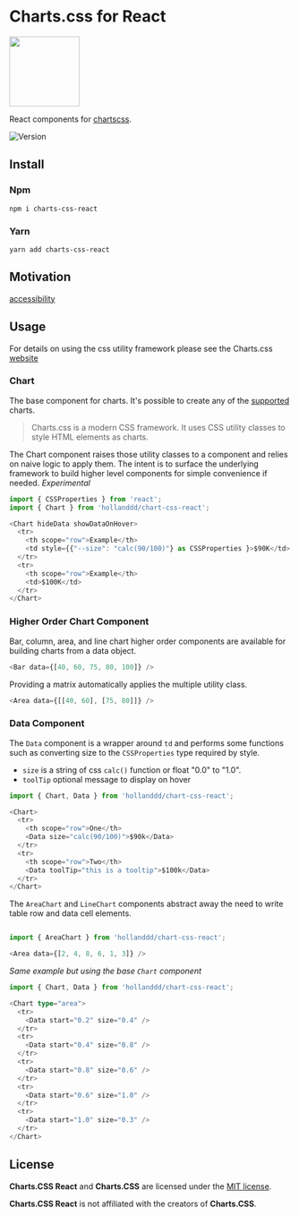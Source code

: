# Charts.css for React

<img src="https://charts-css-react.github.io/docs/assets/image/logo-animation.svg" width="125"/>

React components for [chartscss](https://chartscss.org).

![Version](https://badgen.net/npm/v/charts-css-react)

## Install

### Npm

`npm i charts-css-react`

### Yarn

`yarn add charts-css-react`

## Motivation

[accessibility](https://github.com/ChartsCSS/charts.css/issues/13)

## Usage

For details on using the css utility framework please see the Charts.css
[website](https://chartscss.org/docs/usage/)

### Chart

The base component for charts. It's possible to create any of the
[supported](https://chartscss.org/development/roadmap/) charts.

> Charts.css is a modern CSS framework. It uses CSS utility classes to style
> HTML elements as charts.

The Chart component raises those utility classes to a component and relies on
naive logic to apply them. The intent is to surface the underlying framework to 
build higher level components for simple convenience if needed. _Experimental_

```typescript
import { CSSProperties } from 'react';
import { Chart } from 'hollanddd/chart-css-react';

<Chart hideData showDataOnHover>
  <tr>
    <th scope="row">Example</th>
    <td style={{"--size": "calc(90/100)"} as CSSProperties }>$90K</td>
  </tr>
  <tr>
    <th scope="row">Example</th>
    <td>$100K</td>
  </tr>
</Chart>
```

### Higher Order Chart Component

Bar, column, area, and line chart higher order components are available for
building charts from a data object.

```typescript
<Bar data={[40, 60, 75, 80, 100]} />
```

Providing a matrix automatically applies the multiple utility class.

```typescript
<Area data={[[40, 60], [75, 80]]} />
```

### Data Component

The `Data` component is a wrapper around `td` and performs some functions such
as converting size to the `CSSProperties` type required by style.

- `size` is a string of css `calc()` function or float "0.0" to "1.0".
- `toolTip` optional message to display on hover

```typescript
import { Chart, Data } from 'hollanddd/chart-css-react';

<Chart>
  <tr>
    <th scope="row">One</th>
    <Data size="calc(90/100)">$90k</Data>
  </tr>
  <tr>
    <th scope="row">Two</th>
    <Data toolTip="this is a tooltip">$100k</Data>
  </tr>
</Chart>
```

The `AreaChart` and `LineChart` components abstract away the need to write table
row and data cell elements.

```typescript

import { AreaChart } from 'hollanddd/chart-css-react';

<Area data={[2, 4, 8, 6, 1, 3]} />
```

_Same example but using the base `Chart` component_

```typescript
import { Chart, Data } from 'hollanddd/chart-css-react';

<Chart type="area">
  <tr>
    <Data start="0.2" size="0.4" />
  </tr>
  <tr>
    <Data start="0.4" size="0.8" />
  </tr>
  <tr>
    <Data start="0.8" size="0.6" />
  </tr>
  <tr>
    <Data start="0.6" size="1.0" />
  </tr>
  <tr>
    <Data start="1.0" size="0.3" />
  </tr>
</Chart>
```

## License

**Charts.CSS React** and **Charts.CSS** are licensed under the [MIT license](https://opensource.org/licenses/MIT).

**Charts.CSS React** is not affiliated with the creators of **Charts.CSS**.
